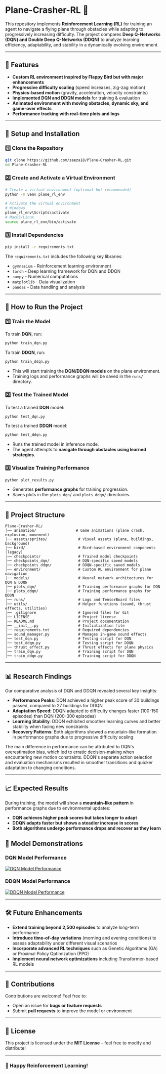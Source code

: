 # **Plane-Crasher-RL 🚀**  

This repository implements **Reinforcement Learning (RL)** for training an agent to navigate a flying plane through obstacles while adapting to progressively increasing difficulty. The project compares **Deep Q-Networks (DQN) and Double Deep Q-Networks (DDQN)** to analyze learning efficiency, adaptability, and stability in a dynamically evolving environment.

---

## **📌 Features**
- **Custom RL environment inspired by Flappy Bird but with major enhancements**
- **Progressive difficulty scaling** (speed increases, zig-zag motion)
- **Physics-based motion** (gravity, acceleration, velocity constraints)
- **Implemented DQN and DDQN models** for training & evaluation
- **Animated environment with moving obstacles, dynamic sky, and game-over effects**
- **Performance tracking with real-time plots and logs**

---

## **🔧 Setup and Installation**  

### **1️⃣ Clone the Repository**  
```bash
git clone https://github.com/zeeza18/Plane-Crasher-RL.git
cd Plane-Crasher-RL
```

### **2️⃣ Create and Activate a Virtual Environment**  
```bash
# Create a virtual environment (optional but recommended)
python -m venv plane_rl_env

# Activate the virtual environment
# Windows
plane_rl_env\Scripts\activate
# MacOS/Linux
source plane_rl_env/bin/activate
```

### **3️⃣ Install Dependencies**  
```bash
pip install -r requirements.txt
```

The `requirements.txt` includes the following key libraries:  
- `gymnasium` - Reinforcement learning environment  
- `torch` - Deep learning framework for DQN and DDQN  
- `numpy` - Numerical computations  
- `matplotlib` - Data visualization  
- `pandas` - Data handling and analysis  

---

## **🚀 How to Run the Project**  

### **1️⃣ Train the Model**  
To train **DQN**, run:  
```bash
python train_dqn.py
```

To train **DDQN**, run:  
```bash
python train_ddqn.py
```
- This will start training the **DQN/DDQN models** on the plane environment.  
- Training logs and performance graphs will be saved in the `runs/` directory.  

### **2️⃣ Test the Trained Model**  
To test a trained **DQN** model:  
```bash
python test_dqn.py
```

To test a trained **DDQN** model:  
```bash
python test_ddqn.py
```
- Runs the trained model in inference mode.  
- The agent attempts to **navigate through obstacles using learned strategies**.  

### **3️⃣ Visualize Training Performance**  
```bash
python plot_results.py
```
- Generates **performance graphs** for training progression.  
- Saves plots in the `plots_dqn/` and `plots_ddqn/` directories.  

---

## **📂 Project Structure**
```
Plane-Crasher-RL/
│── animation/                  # Game animations (plane crash, explosion, movement)
│── assets/sprites/              # Visual assets (plane, buildings, background)
│── bird/                        # Bird-based environment components (legacy)
│── checkpoints/                 # Trained model checkpoints
│── checkpoints_dqn/             # DQN-specific saved models
│── checkpoints_ddqn/            # DDQN-specific saved models
│── environment/                 # Custom RL environment for plane navigation
│── models/                      # Neural network architectures for DQN & DDQN
│── plots_dqn/                   # Training performance graphs for DQN
│── plots_ddqn/                  # Training performance graphs for DDQN
│── runs/                        # Logs and TensorBoard files
│── utils/                       # Helper functions (sound, thrust effects, utilities)
│── .gitignore                   # Ignored files for Git
│── LICENSE                      # Project license
│── README.md                    # Project documentation
│── __init__.py                  # Initialization file
│── requirements.txt             # Required dependencies
│── sound_manager.py             # Manages in-game sound effects
│── test_dqn.py                  # Testing script for DQN
│── test_ddqn.py                 # Testing script for DDQN
│── thrust_effect.py             # Thrust effects for plane physics
│── train_dqn.py                 # Training script for DQN
│── train_ddqn.py                # Training script for DDQN
```

---

## **📊 Research Findings**

Our comparative analysis of DQN and DDQN revealed several key insights:

- **Performance Peaks**: DQN achieved a higher peak score of 30 buildings passed, compared to 27 buildings for DDQN
- **Adaptation Speed**: DDQN adapted to difficulty changes faster (100-150 episodes) than DQN (200-300 episodes)
- **Learning Stability**: DDQN exhibited smoother learning curves and better stability when facing new constraints
- **Recovery Patterns**: Both algorithms showed a mountain-like formation in performance graphs due to progressive difficulty scaling

The main difference in performance can be attributed to DQN's overestimation bias, which led to erratic decision-making when encountering new motion constraints. DDQN's separate action selection and evaluation mechanisms resulted in smoother transitions and quicker adaptation to changing conditions.

---

## **📈 Expected Results**

During training, the model will show a **mountain-like pattern** in performance graphs due to environmental updates:  
- **DQN achieves higher peak scores but takes longer to adapt**  
- **DDQN adapts faster but shows a steadier increase in scores**  
- **Both algorithms undergo performance drops and recover as they learn**  

## **🎥 Model Demonstrations**

### DQN Model Performance
[![DQN Model Performance](https://img.youtube.com/vi/YOUTUBE_VIDEO_ID_HERE/0.jpg)](https://www.youtube.com/watch?v=YOUTUBE_VIDEO_ID_HERE)

### DDQN Model Performance
[![DDQN Model Performance](https://img.youtube.com/vi/YOUTUBE_VIDEO_ID_HERE/0.jpg)](https://www.youtube.com/watch?v=YOUTUBE_VIDEO_ID_HERE)

---

## **🛠️ Future Enhancements**
- **Extend training beyond 2,500 episodes** to analyze long-term performance  
- **Introduce time-of-day variations** (morning and evening conditions) to assess adaptability under different visual scenarios
- **Incorporate advanced RL techniques** such as Genetic Algorithms (GA) or Proximal Policy Optimization (PPO)
- **Implement neural network optimizations** including Transformer-based RL models

---

## **🤝 Contributions**
Contributions are welcome! Feel free to:  
- Open an issue for **bugs or feature requests**  
- Submit **pull requests** to improve the model or environment  

---

## **📜 License**
This project is licensed under the **MIT License** – feel free to modify and distribute!  

---

### **🚀 Happy Reinforcement Learning!**